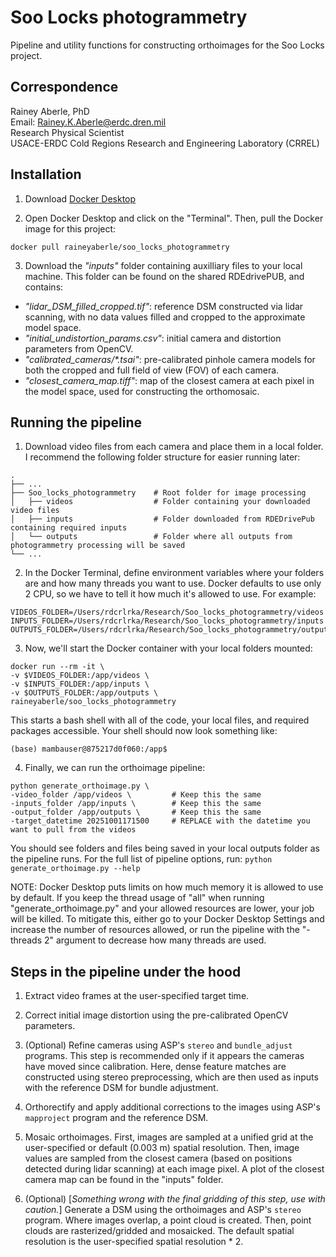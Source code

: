 # Soo Locks photogrammetry

Pipeline and utility functions for constructing orthoimages for the Soo Locks project. 

## Correspondence

Rainey Aberle, PhD<br>Email: Rainey.K.Aberle@erdc.dren.mil<br>Research Physical Scientist<br>USACE-ERDC Cold Regions Research and Engineering Laboratory (CRREL)

## Installation

1. Download [Docker Desktop](https://www.docker.com/products/docker-desktop/)

2. Open Docker Desktop and click on the "Terminal". Then, pull the Docker image for this project:

`docker pull raineyaberle/soo_locks_photogrammetry`

3. Download the _"inputs"_ folder containing auxilliary files to your local machine. This folder can be found on the shared RDEdrivePUB, and contains: 
- _"lidar_DSM_filled_cropped.tif"_: reference DSM constructed via lidar scanning, with no data values filled and cropped to the approximate model space. 
- _"initial_undistortion_params.csv"_: initial camera and distortion parameters from OpenCV.
- _"calibrated_cameras/*.tsai"_: pre-calibrated pinhole camera models for both the cropped and full field of view (FOV) of each camera.
- _"closest_camera_map.tiff"_: map of the closest camera at each pixel in the model space, used for constructing the orthomosaic.

## Running the pipeline

1. Download video files from each camera and place them in a local folder. I recommend the following folder structure for easier running later:

```
.
├── ...
├── Soo_locks_photogrammetry    # Root folder for image processing
│   ├── videos                  # Folder containing your downloaded video files
│   ├── inputs                  # Folder downloaded from RDEDrivePub containing required inputs
│   └── outputs                 # Folder where all outputs from photogrammetry processing will be saved
└── ...
```

2. In the Docker Terminal, define environment variables where your folders are and how many threads you want to use. Docker defaults to use only 2 CPU, so we have to tell it how much it's allowed to use. For example:

```
VIDEOS_FOLDER=/Users/rdcrlrka/Research/Soo_locks_photogrammetry/videos
INPUTS_FOLDER=/Users/rdcrlrka/Research/Soo_locks_photogrammetry/inputs
OUTPUTS_FOLDER=/Users/rdcrlrka/Research/Soo_locks_photogrammetry/outputs
```

3. Now, we'll start the Docker container with your local folders mounted:

```
docker run --rm -it \
-v $VIDEOS_FOLDER:/app/videos \
-v $INPUTS_FOLDER:/app/inputs \
-v $OUTPUTS_FOLDER:/app/outputs \
raineyaberle/soo_locks_photogrammetry
```
This starts a bash shell with all of the code, your local files, and required packages accessible. Your shell should now look something like:

`(base) mambauser@875217d0f060:/app$`

4. Finally, we can run the orthoimage pipeline:

```
python generate_orthoimage.py \
-video_folder /app/videos \         # Keep this the same
-inputs_folder /app/inputs \        # Keep this the same
-output_folder /app/outputs \       # Keep this the same
-target_datetime 20251001171500     # REPLACE with the datetime you want to pull from the videos
```

You should see folders and files being saved in your local outputs folder as the pipeline runs. For the full list of pipeline options, run: `python generate_orthoimage.py --help`

NOTE: Docker Desktop puts limits on how much memory it is allowed to use by default. If you keep the thread usage of "all" when running "generate_orthoimage.py" and your allowed resources are lower, your job will be killed. To mitigate this, either go to your Docker Desktop Settings and increase the number of resources allowed, or run the pipeline with the "-threads 2" argument to decrease how many threads are used. 

## Steps in the pipeline under the hood

1. Extract video frames at the user-specified target time. 

2. Correct initial image distortion using the pre-calibrated OpenCV parameters. 

3. (Optional) Refine cameras using ASP's `stereo` and `bundle_adjust` programs. This step is recommended only if it appears the cameras have moved since calibration. Here, dense feature matches are constructed using stereo preprocessing, which are then used as inputs with the reference DSM for bundle adjustment. 

4. Orthorectify and apply additional corrections to the images using ASP's `mapproject` program and the reference DSM. 

5. Mosaic orthoimages. First, images are sampled at a unified grid at the user-specified or default (0.003 m) spatial resolution. Then, image values are sampled from the closest camera (based on positions detected during lidar scanning) at each image pixel. A plot of the closest camera map can be found in the "inputs" folder. 

6. (Optional) [_Something wrong with the final gridding of this step, use with caution._] Generate a DSM using the orthoimages and ASP's `stereo` program. Where images overlap, a point cloud is created. Then, point clouds are rasterized/gridded and mosaicked. The default spatial resolution is the user-specified spatial resolution * 2. 

